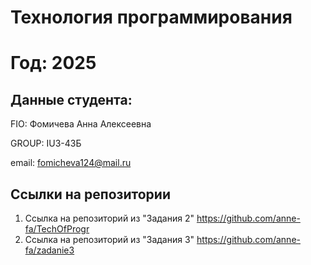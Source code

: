 # Технология программирования
# Год: 2025

## Данные студента:

FIO: Фомичева Анна Алексеевна

GROUP: IU3-43Б

email: fomicheva124@mail.ru

## Ссылки на репозитории

1. Ссылка на репозиторий из "Задания 2" https://github.com/anne-fa/TechOfProgr
2. Ссылка на репозиторий из "Задания 3" https://github.com/anne-fa/zadanie3
